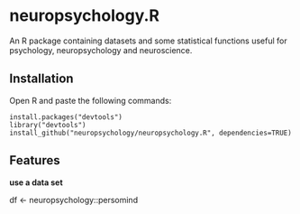 # neuropsychology.R
An R package containing datasets and some statistical functions useful for psychology, neuropsychology and neuroscience.


## Installation

Open R and paste the following commands:

```
install.packages("devtools")
library("devtools")
install_github("neuropsychology/neuropsychology.R", dependencies=TRUE)
```

## Features

**use a data set**

df <- neuropsychology::persomind
